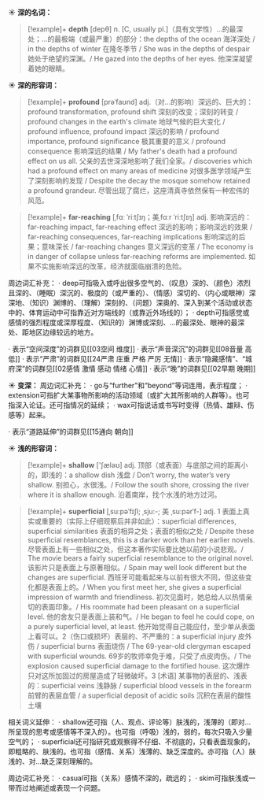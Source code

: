 ☀ <span class="category">**深的名词：**</span>
>[!example]+ <span class="vocabulary">**depth**</span> [depθ] 
> <span class="definition">n. [C, usually pl.]（具有文学性）…的最深处；…的最极端（或最严重）的部分：</span>the depths of the ocean 海洋深处 / in the depths of winter 在隆冬季节 / She was in the depths of despair 她处于绝望的深渊。/ He gazed into the depths of her eyes. 他深深凝望着她的眼睛。
          
☀ <span class="category">**深的形容词：**</span>
>[!example]+ <span class="vocabulary">**profound**</span> [prəˈfaʊnd]
> <span class="definition">adj.（对…的影响）深远的、巨大的：</span>profound transformation, profound shift 深刻的改变；深刻的转变 / profound changes in the earth's climate 地球气候的巨大变化 / profound influence, profound impact 深远的影响 / profound importance, profound significance 极其重要的意义 / profound consequence 影响深远的结果 / My father's death had a profound effect on us all. 父亲的去世深深地影响了我们全家。/ discoveries which had a profound effect on many areas of medicine 对很多医学领域产生了深刻影响的发现 / Despite the decay the mosque somehow retained a profound grandeur. 尽管出现了腐烂，这座清真寺依然保有一种宏伟的风范。
           
>[!example]+ <span class="vocabulary">**far-reaching**</span> [ˌfɑː ˈriːtʃɪŋ；美ˌfɑːr ˈriːtʃɪŋ]
> <span class="definition">adj. 影响深远的：</span>far-reaching impact, far-reaching effect 深远的影响；影响深远的效果 / far-reaching consequences, far-reaching implications 影响深远的后果；意味深长 / far-reaching changes 意义深远的变革 / The economy is in danger of collapse unless far-reaching reforms are implemented. 如果不实施影响深远的改革，经济就面临崩溃的危险。

周边词汇补充：
· deep可指吸入或呼出很多空气的、（叹息）深的、（颜色）浓烈且深的、（睡眠）深沉的、极度的（或严重的）、（情感）深切的、（内心或眼神）深深地、（知识）渊博的、（理解）深刻的、（问题）深奥的、深入到某个活动或状态中的、体育运动中可指靠近对方端线的（或靠近外场线的）；
· depth可指感觉或感情的强烈程度或深厚程度、（知识的）渊博或深刻、…的最深处、眼神的最深处、距地区边缘较远的地方。

· 表示“空间深度”的词群见[[03空间 维度]]
· 表示“声音深沉”的词群见[[08音量 高低]]
· 表示“严肃”的词群见[[24严肃 庄重 严格 严厉 无情]]
· 表示“隐藏感情”、“城府深”的词群见[[02感情 激情 感动 情绪 心情]]
· 表示“晚”的词群见[[02早期 晚期]]

☀ <span class="category">**变深：**</span>
周边词汇补充：
· go与“further”和“beyond”等词连用，表示程度；
· extension可指扩大某事物所影响的活动领域（或扩大其所影响的人群等）。也可指深入论证。还可指情况的延续；
· wax可指说话或书写时变得（热情、雄辩、伤感等）起来。

· 表示“道路延伸”的词群见[[15通向 朝向]]

☀ <span class="category">**浅的形容词：**</span>
>[!example]+ <span class="vocabulary">**shallow**</span> ['ʃæləʊ] 
> <span class="definition">adj. 顶部（或表面）与底部之间的距离小的，即浅的：</span>a shallow dish 浅盘 / Don’t worry, the water’s very shallow. 别担心，水很浅。/ Follow the south shore, crossing the river where it is shallow enough. 沿着南岸，找个水浅的地方过河。
           
>[!example]+ <span class="vocabulary">**superficial**</span> [ˌsu:pəˈfɪʃl; ˌsju:-; 美 ˌsu:pərˈf-]
> <span class="definition">adj. 1 表面上真实或重要的（实际上仔细观察后并非如此）：</span>superficial differences, superficial similarities 表面的相异之处；表面的相似之处 / Despite these superficial resemblances, this is a darker work than her earlier novels. 尽管表面上有一些相似之处，但这本著作实际要比她以前的小说悲观。/ The movie bears a fairly superficial resemblance to the original novel. 该影片只是表面上与原著相似。/ Spain may well look different but the changes are superficial. 西班牙可能看起来与以前有很大不同，但这些变化都是表面上的。/ When you first meet her, she gives a superficial impression of warmth and friendliness. 初次见面时，她总给人以热情亲切的表面印象。/ His roommate had been pleasant on a superficial level. 他的舍友只是表面上装和气。/ He began to feel he could cope, on a purely superficial level, at least. 他开始觉得自己能应付，至少单从表面上看可以。<span class="definition">2（伤口或损坏）表层的、不严重的：</span>a superficial injury 皮外伤 / superficial burns 表面烧伤 / The 69-year-old clergyman escaped with superficial wounds. 69岁的牧师幸免于难，只受了点皮肉伤。/ The explosion caused superficial damage to the fortified house. 这次爆炸只对这所加固过的房屋造成了轻微破坏。<span class="definition">3 [术语] 某事物的表层的、浅表的：</span>superficial veins 浅静脉 / superficial blood vessels in the forearm 前臂的表层血管 / a superficial deposit of acidic soils 沉积在表层的酸性土壤

相关词义延伸：
· shallow还可指（人、观点、评论等）肤浅的，浅薄的（即对…所呈现的思考或感情等不深入的）。也可指（呼吸）浅的，弱的，每次只吸入少量空气的；
· superficial还可指研究或观察得不仔细、不彻底的，只看表面现象的，即粗略的、肤浅的。也可指（感情、关系）浅薄的、缺乏深度的。亦可指（人）肤浅的、对…缺乏深刻理解的。

周边词汇补充：
· casual可指（关系）感情不深的，疏远的；
· skim可指肤浅或一带而过地阐述或表现一个问题。